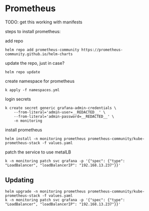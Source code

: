 # Prometheus

TODO: get this working with manifests

steps to install prometheus:

add repo
```shell
helm repo add prometheus-community https://prometheus-community.github.io/helm-charts
```

update the repo, just in case?
```shell
helm repo update
```

create namespace for prometheus
```shell
k apply -f namespaces.yml
```

login secrets
```shell
k create secret generic grafana-admin-credentials \
    --from-literal='admin-user=__REDACTED__' \
    --from-literal='admin-password=__REDACTED__' \
    -n monitoring
```

install prometheus
```shell
helm install -n monitoring prometheus prometheus-community/kube-prometheus-stack -f values.yaml
```

patch the service to use metalLB
```shell
k -n monitoring patch svc grafana -p '{"spec": {"type": "LoadBalancer", "loadBalancerIP": "192.168.13.237"}}'
```

## Updating

```shell
helm upgrade -n monitoring prometheus prometheus-community/kube-prometheus-stack -f values.yaml
k -n monitoring patch svc grafana -p '{"spec": {"type": "LoadBalancer", "loadBalancerIP": "192.168.13.237"}}'
```